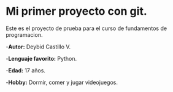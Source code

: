 # Mi primer proyecto con git.
Este es el proyecto de prueba para el curso de fundamentos de programacion.

-**Autor:** Deybid Castillo V.

-**Lenguaje favorito:** Python.

-**Edad:** 17 años.

-**Hobby:** Dormir, comer y jugar videojuegos.
